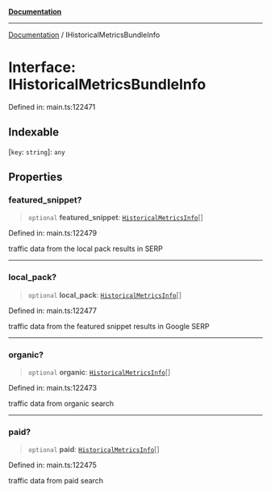 [**Documentation**](../README.md)

***

[Documentation](../README.md) / IHistoricalMetricsBundleInfo

# Interface: IHistoricalMetricsBundleInfo

Defined in: main.ts:122471

## Indexable

\[`key`: `string`\]: `any`

## Properties

### featured\_snippet?

> `optional` **featured\_snippet**: [`HistoricalMetricsInfo`](../classes/HistoricalMetricsInfo.md)[]

Defined in: main.ts:122479

traffic data from the local pack results in SERP

***

### local\_pack?

> `optional` **local\_pack**: [`HistoricalMetricsInfo`](../classes/HistoricalMetricsInfo.md)[]

Defined in: main.ts:122477

traffic data from the featured snippet results in Google SERP

***

### organic?

> `optional` **organic**: [`HistoricalMetricsInfo`](../classes/HistoricalMetricsInfo.md)[]

Defined in: main.ts:122473

traffic data from organic search

***

### paid?

> `optional` **paid**: [`HistoricalMetricsInfo`](../classes/HistoricalMetricsInfo.md)[]

Defined in: main.ts:122475

traffic data from paid search
